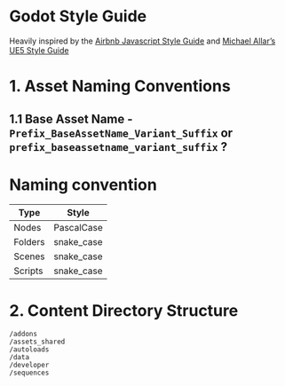 # Godot Style Guide
Heavily inspired by the [Airbnb Javascript Style Guide](https://github.com/airbnb/javascript) and [Michael Allar’s UE5 Style Guide](https://github.com/Allar/ue5-style-guide?tab=readme-ov-file#structure)


# 1. Asset Naming Conventions

## 1.1 Base Asset Name - `Prefix_BaseAssetName_Variant_Suffix` or `prefix_baseassetname_variant_suffix` ?

# Naming convention

| Type     | Style       |
| -------- | -------     |
| Nodes    | PascalCase  |
| Folders  | snake_case  |
| Scenes   | snake_case  |
| Scripts  | snake_case  |

# 2. Content Directory Structure
```
/addons
/assets_shared
/autoloads
/data
/developer
/sequences
```
